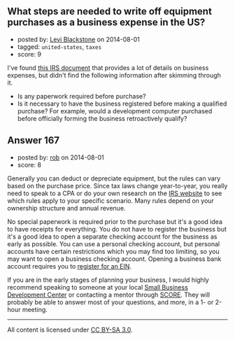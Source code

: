 ## What steps are needed to write off equipment purchases as a business expense in the US?

- posted by: [Levi Blackstone](https://stackexchange.com/users/420597/levi-blackstone) on 2014-08-01
- tagged: `united-states`, `taxes`
- score: 9

I've found [this IRS document](http://www.irs.gov/publications/p535/index.html) that provides a lot of details on business expenses, but didn't find the following information after skimming through it.

* Is any paperwork required before purchase?
* Is it necessary to have the business registered before making a qualified purchase? For example, would a development computer purchased before officially forming the business retroactively qualify?


## Answer 167

- posted by: [rob](https://stackexchange.com/users/19190/rob) on 2014-08-01
- score: 8

<p>Generally you can deduct or depreciate equipment, but the rules can vary based on the purchase price.  Since tax laws change year-to-year, you really need to speak to a CPA or do your own research on the <a href="http://www.irs.gov/Businesses/Small-Businesses-&amp;-Self-Employed/Deducting-Business-Expenses">IRS website</a> to see which rules apply to your specific scenario.  Many rules depend on your ownership structure and annual revenue.</p>

<p>No special paperwork is required prior to the purchase but it's a good idea to have receipts for everything.  You do not have to register the business but it's a good idea to open a separate checking account for the business as early as possible.  You can use a personal checking account, but personal accounts have certain restrictions which you may find too limiting, so you may want to open a business checking account.  Opening a business bank account requires you to <a href="http://www.irs.gov/Businesses/Small-Businesses-&amp;-Self-Employed/Employer-ID-Numbers-EINs">register for an EIN</a>.</p>

<p>If you are in the early stages of planning your business, I would highly recommend speaking to someone at your local <a href="http://www.sba.gov/tools/local-assistance/sbdc">Small Business Development Center</a> or contacting a mentor through <a href="http://www.score.org/">SCORE</a>.  They will probably be able to answer most of your questions, and more, in a 1- or 2-hour meeting.</p>




---

All content is licensed under [CC BY-SA 3.0](https://creativecommons.org/licenses/by-sa/3.0/).
